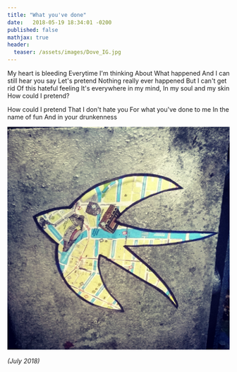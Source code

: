 ```yaml
---
title: "What you've done"
date:   2018-05-19 18:34:01 -0200
published: false
mathjax: true
header:
  teaser: /assets/images/Dove_IG.jpg
---
```


My heart is bleeding
Everytime I'm thinking
About
What happened
And I can still hear you say
Let's pretend
Nothing really ever happened
But I can't get rid
Of this hateful feeling
It's everywhere in my mind,
In my soul and my skin
How could I pretend?

How could I pretend
That I don't hate you
For what you've done to me
In the name of fun
And in your drunkenness


![Picture_Compo2](/assets/images/Dove_IG.jpg)

*(July 2018)*
